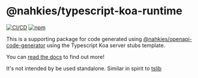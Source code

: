 # @nahkies/typescript-koa-runtime

[![CI/CD](https://github.com/mnahkies/openapi-code-generator/actions/workflows/ci.yml/badge.svg)](https://github.com/mnahkies/openapi-code-generator/actions?query=branch%3Amain+event%3Apush)
[![npm](https://img.shields.io/npm/dm/%40nahkies%2Ftypescript-koa-runtime.svg)](https://www.npmjs.com/package/@nahkies/typescript-koa-runtime)

This is a supporting package for code generated using [@nahkies/openapi-code-generator](https://www.npmjs.com/package/@nahkies/openapi-code-generator) using the Typescript Koa server stubs template.

You can [read the docs](https://openapi-code-generator.nahkies.co.nz/guides/server-templates/typescript-koa) to find out more!

It's not intended by be used standalone. Similar in spirit to [tslib](https://www.npmjs.com/package/tslib)

